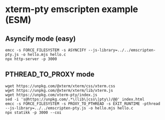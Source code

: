 # xterm-pty emscripten example (ESM)

## Asyncify mode (easy)

```
emcc -s FORCE_FILESYSTEM -s ASYNCIFY --js-library=../../emscripten-pty.js -o hello.mjs hello.c
npx http-server -p 3000
```

## PTHREAD_TO_PROXY mode

```
wget https://unpkg.com/@xterm/xterm/css/xterm.css
wget https://unpkg.com/@xterm/xterm/lib/xterm.js
wget https://unpkg.com/xterm-pty/index.js
sed -i 's@https://unpkg.com/.*\(lib\|css\|pty\)/@@' index.html 
emcc -s FORCE_FILESYSTEM -s PROXY_TO_PTHREAD -s EXIT_RUNTIME -pthread --js-library=../../emscripten-pty.js -o hello.mjs hello.c
npx statikk -p 3000 --coi
```